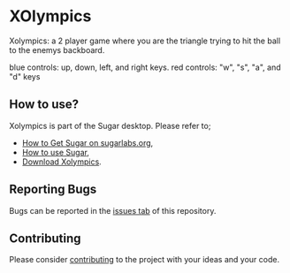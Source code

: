 # XOlympics #

Xolympics: a 2 player game where you are the triangle trying to hit the ball to the enemys backboard.

blue controls: up, down, left, and right keys.
red controls: "w", "s", "a", and "d" keys

How to use?
-----------

Xolympics is part of the Sugar desktop.  Please refer to;

* [How to Get Sugar on sugarlabs.org](https://sugarlabs.org/),
* [How to use Sugar](https://help.sugarlabs.org/),
* [Download Xolympics](https://activities.sugarlabs.org/en-US/sugar/addon/4259).

Reporting Bugs
--------------

Bugs can be reported in the
[issues tab](https://github.com/sugarlabs/XOlympics/issues)
of this repository.

Contributing
------------

Please consider [contributing](https://github.com/sugarlabs/sugar-docs/blob/master/src/contributing.md) to the project with your ideas and your code.
